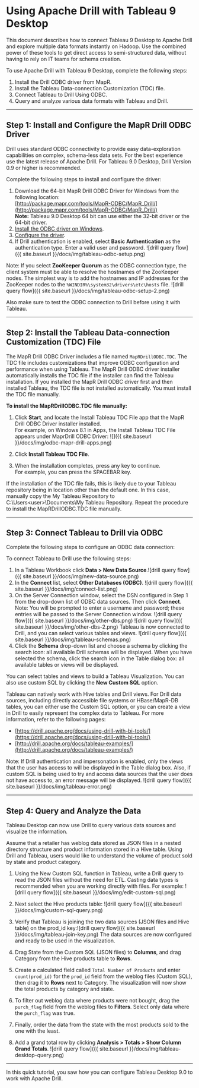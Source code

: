 # Using Apache Drill with Tableau 9 Desktop
This document describes how to connect Tableau 9 Desktop to Apache Drill and explore multiple data formats instantly on Hadoop. Use the combined power of these tools to get direct access to semi-structured data, without having to rely on IT teams for schema creation.

To use Apache Drill with Tableau 9 Desktop, complete the following steps: 

1. Install the Drill ODBC driver from MapR.
2. Install the Tableau Data-connection Customization (TDC) file.
3. Connect Tableau to Drill Using ODBC.
4. Query and analyze various data formats with Tableau and Drill.

----------

## Step 1: Install and Configure the MapR Drill ODBC Driver 

Drill uses standard ODBC connectivity to provide easy data-exploration capabilities on complex, schema-less data sets. For the best experience use the latest release of Apache Drill. For Tableau 9.0 Desktop, Drill Version 0.9 or higher is recommended.

Complete the following steps to install and configure the driver:

1. Download the 64-bit MapR Drill ODBC Driver for Windows from the following location:<br> [http://package.mapr.com/tools/MapR-ODBC/MapR_Drill/](http://package.mapr.com/tools/MapR-ODBC/MapR_Drill/)     
**Note:** Tableau 9.0 Desktop 64 bit can use either the 32-bit driver or the 64-bit driver.
2. [Install the ODBC driver on Windows]({{site.baseurl}}/docs/installing-the-driver-on-windows/).
3. [Configure the driver]({{site.baseurl}}/docs/configuring-odbc-on-windows/).
4. If Drill authentication is enabled, select **Basic Authentication** as the authentication type. Enter a valid user and password. ![drill query flow]({{ site.baseurl }}/docs/img/tableau-odbc-setup.png)

Note: If you select **ZooKeeper Quorum** as the ODBC connection type, the client system must be able to resolve the hostnames of the ZooKeeper nodes. The simplest way is to add the hostnames and IP addresses for the ZooKeeper nodes to the `%WINDIR%\system32\drivers\etc\hosts` file. ![drill query flow]({{ site.baseurl }}/docs/img/tableau-odbc-setup-2.png)

Also make sure to test the ODBC connection to Drill before using it with Tableau.


----------

## Step 2: Install the Tableau Data-connection Customization (TDC) File

The MapR Drill ODBC Driver includes a file named `MapRDrillODBC.TDC`. The TDC file includes customizations that improve ODBC configuration and performance when using Tableau. The MapR Drill ODBC driver installer automatically installs the TDC file if the installer can find the Tableau installation. If you installed the MapR Drill ODBC driver first and then installed Tableau, the TDC file is not installed automatically. You must install the TDC file manually. 

**To install the MapRDrillODBC.TDC file manually:**

1. Click **Start**, and locate the Install Tableau TDC File app that the MapR Drill ODBC Driver installer installed.   
   For example, on Windows 8.1 in Apps, the Install Tableau TDC File appears under MaprDrill ODBC Driver:
   ![]({{ site.baseurl }}/docs/img/odbc-mapr-drill-apps.png)

2. Click **Install Tableau TDC File**. 
3. When the installation completes, press any key to continue.   
For example, you can press the SPACEBAR key.

If the installation of the TDC file fails, this is likely due to your Tableau repository being in location other than the default one.  In this case, manually copy the My Tableau Repository to C:\Users\<user>\Documents\My Tableau Repository. Repeat the procedure to install the MapRDrillODBC.TDC file manually.

----------


## Step 3: Connect Tableau to Drill via ODBC
Complete the following steps to configure an ODBC data connection: 

To connect Tableau to Drill use the following steps:

1.	In a Tableau Workbook click **Data > New Data Source**.![drill query flow]({{ site.baseurl }}/docs/img/new-data-source.png)
2.	In the **Connect** list, select **Other Databases (ODBC)**. ![drill query flow]({{ site.baseurl }}/docs/img/connect-list.png)
3.	On the Server Connection window, select the DSN configured in Step 1 from the drop-down list of ODBC data sources. Then click **Connect**. Note: You will be prompted to enter a username and password; these entries will be passed to the Server Connection window. 
![drill query flow]({{ site.baseurl }}/docs/img/other-dbs.png) ![drill query flow]({{ site.baseurl }}/docs/img/other-dbs-2.png)
Tableau is now connected to Drill, and you can select various tables and views. ![drill query flow]({{ site.baseurl }}/docs/img/tableau-schemas.png)
4.	Click the **Schema** drop-down list and choose a schema by clicking the search icon: all available Drill schemas will be displayed. When you have selected the schema, click the search icon in the Table dialog box: all available tables or views will be displayed. 

You can select tables and views to build a Tableau Visualization. You can also use custom SQL by clicking the **New Custom SQL** option. 

Tableau can natively work with Hive tables and Drill views. For Drill data sources, including directly accessible  file systems or HBase/MapR-DB tables, you can either use the Custom SQL option, or you can create a view in Drill to easily represent the complex data to Tableau. For more information, refer to the following pages:  


- [https://drill.apache.org/docs/using-drill-with-bi-tools/](https://drill.apache.org/docs/using-drill-with-bi-tools/)  
- [http://drill.apache.org/docs/tableau-examples/](http://drill.apache.org/docs/tableau-examples/)



Note: If Drill authentication and impersonation is enabled, only the views that the user has access to will be displayed in the Table dialog box. Also, if custom SQL is being used to try and access data sources that the user does not have access to, an error message will be displayed. ![drill query flow]({{ site.baseurl }}/docs/img/tableau-error.png)

----------

## Step 4: Query and Analyze the Data 

Tableau Desktop can now use Drill to query various data sources and visualize the information.

Assume that a retailer has weblog data stored as JSON files in a nested directory structure and product information stored in a Hive table. Using Drill and Tableau, users would like to understand the volume of product sold by state and product category.

1.	Using the New Custom SQL function in Tableau, write a Drill query to read the JSON files without the need for ETL. Casting data types is recommended when you are working directly with files. 
For example: ![drill query flow]({{ site.baseurl }}/docs/img/edit-custom-sql.png)

2.	Next select the Hive products table: ![drill query flow]({{ site.baseurl }}/docs/img/custom-sql-query.png)

3.	Verify that Tableau is joining the two data sources (JSON files and Hive table) on the prod_id key:![drill query flow]({{ site.baseurl }}/docs/img/tableau-join-key.png)
The data sources are now configured and ready to be used in the visualization.
4.	Drag State from the Custom SQL (JSON files) to **Columns**, and drag Category from the Hive products table to **Rows**. 
5.	Create a calculated field called `Total Number of Products` and enter `count(prod_id)` for the `prod_id` field from the weblog files (Custom SQL), then drag it to **Rows** next to Category. The visualization will now show the total products by category and state. 
6.	To filter out weblog data where products were not bought, drag the `purch_flag` field from the weblog files to **Filters**. Select only data where the `purch_flag` was true.
7.	Finally, order the data from the state with the most products sold to the one with the least.
8.	Add a grand total row by clicking **Analysis > Totals > Show Column Grand Totals**. ![drill query flow]({{ site.baseurl }}/docs/img/tableau-desktop-query.png)

----------

In this quick tutorial, you saw how you can configure Tableau Desktop 9.0 to work with Apache Drill. 

